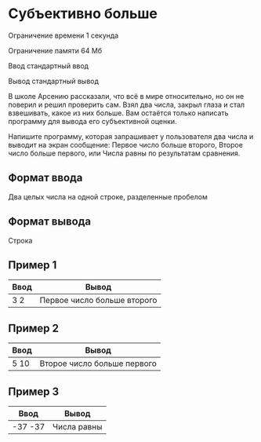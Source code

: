 # Субъективно больше
Ограничение времени 1 секунда

Ограничение памяти	64 Мб

Ввод	стандартный ввод

Вывод	стандартный вывод


В школе Арсению рассказали, что всё в мире относительно, но он не поверил и решил проверить сам. Взял два числа, закрыл глаза и стал взвешивать, какое из них больше. Вам остаётся только написать программу для вывода его субъективной оценки.

Напишите программу, которая запрашивает у пользователя два числа и выводит на экран сообщение: Первое число больше второго, Второе число больше первого, или Числа равны по результатам сравнения.

## Формат ввода
Два целых числа на одной строке, разделенные пробелом

## Формат вывода
Строка

## Пример 1
|Ввод|Вывод|
|-|-|
|3 2|Первое число больше второго|

## Пример 2
|Ввод|Вывод|
|-|-|
|5 10|Второе число больше первого|

## Пример 3
|Ввод	|Вывод|
|-------|-----|
|-37 -37| Числа равны|
